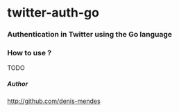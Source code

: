 twitter-auth-go
===============

### Authentication in Twitter using the Go language

### How to use ?

TODO

##### Author
http://github.com/denis-mendes

